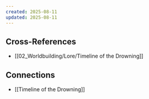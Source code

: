 ```yaml
---
created: 2025-08-11
updated: 2025-08-11
---
```




## Cross-References

- [[02_Worldbuilding/Lore/Timeline of the Drowning]]


## Connections

- [[Timeline of the Drowning]]
